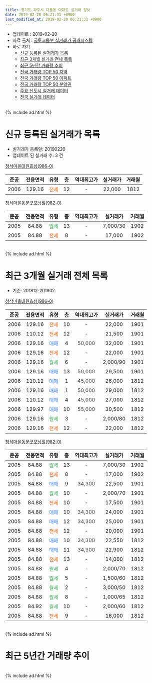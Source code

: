 ```yaml
---
title: 경기도 파주시 다율동 아파트 실거래 정보
date: 2019-02-20 06:21:31 +0900
last_modified_at: 2019-02-20 06:21:31 +0900
---
```


* 업데이트 : 2019-02-20
* 자료 출처 : [국토교통부 실거래가 공개시스템](http://rt.molit.go.kr)
* 바로 가기
    * [신규 등록된 실거래가 목록](#신규-등록된-실거래가-목록)
    * [최근 3개월 실거래 전체 목록](#최근-3개월-실거래-전체-목록)
    * [최근 5년간 거래량 추이](#최근-5년간-거래량-추이)
    * [전국 거래량 TOP 50 지역](https://inasie.github.io/apt-trade-info/최근-3개월-전국에서-가장-거래가-많이-발생한-지역)
    * [전국 거래량 TOP 50 아파트](https://inasie.github.io/apt-trade-info/최근-3개월-전국에서-가장-거래가-많이-발생한-아파트)
    * [전국 거래량 TOP 50 분양권](https://inasie.github.io/apt-trade-info/최근-3개월-전국에서-가장-거래가-많이-발생한-분양권)
    * [주요 신도시 실거래 데이터](https://inasie.github.io/apt-trade-info/주요-신도시)
    * [전국 실거래 데이터](https://inasie.github.io/apt-trade-info/전국)
<br>
{% include ad.html %}
<br>

# 신규 등록된 실거래가 목록
* 실거래가 등록일: 20190220
* 업데이트 된 실거래 수: 3 건


[청석마을대원효성(986-0)](https://search.naver.com/search.naver?query=%EA%B2%BD%EA%B8%B0%EB%8F%84+%ED%8C%8C%EC%A3%BC%EC%8B%9C+%EB%8B%A4%EC%9C%A8%EB%8F%99+%EC%B2%AD%EC%84%9D%EB%A7%88%EC%9D%84%EB%8C%80%EC%9B%90%ED%9A%A8%EC%84%B1%28986-0%29)

|준공|전용면적|유형|층|역대최고가|실거래가|거래월|
|:---:|:---:|:---:|:---:|:---:|:---:|:---:|
|2006|129.16|<span style="color:#ff5a00">전세</span>|12|<span style="color:#444444">-</span>|22,000|1812|

[청석마을동문굿모닝힐(982-0)](https://search.naver.com/search.naver?query=%EA%B2%BD%EA%B8%B0%EB%8F%84+%ED%8C%8C%EC%A3%BC%EC%8B%9C+%EB%8B%A4%EC%9C%A8%EB%8F%99+%EC%B2%AD%EC%84%9D%EB%A7%88%EC%9D%84%EB%8F%99%EB%AC%B8%EA%B5%BF%EB%AA%A8%EB%8B%9D%ED%9E%90%28982-0%29)

|준공|전용면적|유형|층|역대최고가|실거래가|거래월|
|:---:|:---:|:---:|:---:|:---:|:---:|:---:|
|2005|84.88|<span style="color:#34a853">월세</span>|13|<span style="color:#444444">-</span>|7,000/30|1902|
|2005|84.88|<span style="color:#ff5a00">전세</span>|8|<span style="color:#444444">-</span>|17,000|1902|


<br>
{% include ad.html %}
<br>

# 최근 3개월 실거래 전체 목록
* 기준: 201812-201902


[청석마을대원효성(986-0)](https://search.naver.com/search.naver?query=%EA%B2%BD%EA%B8%B0%EB%8F%84+%ED%8C%8C%EC%A3%BC%EC%8B%9C+%EB%8B%A4%EC%9C%A8%EB%8F%99+%EC%B2%AD%EC%84%9D%EB%A7%88%EC%9D%84%EB%8C%80%EC%9B%90%ED%9A%A8%EC%84%B1%28986-0%29)

|준공|전용면적|유형|층|역대최고가|실거래가|거래월|
|:---:|:---:|:---:|:---:|:---:|:---:|:---:|
|2006|129.16|<span style="color:#ff5a00">전세</span>|10|<span style="color:#444444">-</span>|22,000|1901|
|2006|110.12|<span style="color:#ff5a00">전세</span>|12|<span style="color:#444444">-</span>|21,500|1901|
|2006|129.16|<span style="color:#4285f3">매매</span>|4|<span style="color:#444444">50,000</span>|32,000|1901|
|2006|129.16|<span style="color:#ff5a00">전세</span>|12|<span style="color:#444444">-</span>|22,000|1901|
|2006|129.16|<span style="color:#34a853">월세</span>|6|<span style="color:#444444">-</span>|2,000/90|1901|
|2006|129.16|<span style="color:#4285f3">매매</span>|13|<span style="color:#444444">50,000</span>|29,500|1901|
|2006|110.12|<span style="color:#4285f3">매매</span>|1|<span style="color:#444444">45,000</span>|26,000|1812|
|2006|129.16|<span style="color:#4285f3">매매</span>|1|<span style="color:#444444">50,000</span>|29,000|1812|
|2006|110.12|<span style="color:#4285f3">매매</span>|4|<span style="color:#444444">45,000</span>|27,000|1812|
|2006|129.97|<span style="color:#4285f3">매매</span>|10|<span style="color:#444444">55,000</span>|30,500|1812|
|2006|129.16|<span style="color:#34a853">월세</span>|3|<span style="color:#444444">-</span>|2,000/80|1812|
|2006|129.16|<span style="color:#ff5a00">전세</span>|12|<span style="color:#444444">-</span>|22,000|1812|

[청석마을동문굿모닝힐(982-0)](https://search.naver.com/search.naver?query=%EA%B2%BD%EA%B8%B0%EB%8F%84+%ED%8C%8C%EC%A3%BC%EC%8B%9C+%EB%8B%A4%EC%9C%A8%EB%8F%99+%EC%B2%AD%EC%84%9D%EB%A7%88%EC%9D%84%EB%8F%99%EB%AC%B8%EA%B5%BF%EB%AA%A8%EB%8B%9D%ED%9E%90%28982-0%29)

|준공|전용면적|유형|층|역대최고가|실거래가|거래월|
|:---:|:---:|:---:|:---:|:---:|:---:|:---:|
|2005|84.88|<span style="color:#34a853">월세</span>|13|<span style="color:#444444">-</span>|7,000/30|1902|
|2005|84.88|<span style="color:#ff5a00">전세</span>|8|<span style="color:#444444">-</span>|17,000|1902|
|2005|84.88|<span style="color:#4285f3">매매</span>|9|<span style="color:#444444">34,300</span>|22,500|1901|
|2005|84.88|<span style="color:#34a853">월세</span>|10|<span style="color:#444444">-</span>|2,000/70|1901|
|2005|84.88|<span style="color:#ff5a00">전세</span>|10|<span style="color:#444444">-</span>|17,500|1901|
|2005|84.88|<span style="color:#4285f3">매매</span>|10|<span style="color:#444444">34,300</span>|24,000|1901|
|2005|84.88|<span style="color:#4285f3">매매</span>|12|<span style="color:#444444">34,300</span>|25,000|1901|
|2005|84.88|<span style="color:#ff5a00">전세</span>|12|<span style="color:#444444">-</span>|20,000|1901|
|2005|84.88|<span style="color:#4285f3">매매</span>|10|<span style="color:#444444">34,300</span>|22,550|1812|
|2005|84.88|<span style="color:#4285f3">매매</span>|11|<span style="color:#444444">34,300</span>|22,900|1812|
|2005|84.88|<span style="color:#ff5a00">전세</span>|13|<span style="color:#444444">-</span>|14,000|1812|
|2005|84.88|<span style="color:#34a853">월세</span>|4|<span style="color:#444444">-</span>|2,000/70|1812|
|2005|84.88|<span style="color:#34a853">월세</span>|5|<span style="color:#444444">-</span>|1,500/60|1812|
|2005|84.88|<span style="color:#34a853">월세</span>|2|<span style="color:#444444">-</span>|3,000/50|1812|
|2005|84.88|<span style="color:#34a853">월세</span>|8|<span style="color:#444444">-</span>|1,000/65|1812|
|2005|84.92|<span style="color:#34a853">월세</span>|10|<span style="color:#444444">-</span>|2,000/60|1812|
|2005|84.88|<span style="color:#ff5a00">전세</span>|9|<span style="color:#444444">-</span>|16,000|1812|


<br>
{% include ad.html %}
<br>

# 최근 5년간 거래량 추이


<div style="width:100%;">
    <canvas id="deal_progress" height="200"></canvas>
</div>

<script>
new Chart(document.getElementById("deal_progress"), {
    type: 'line',
    data: {
        labels: ['201402','201403','201404','201405','201406','201407','201408','201409','201410','201411','201412','201501','201502','201503','201504','201505','201506','201507','201508','201509','201510','201511','201512','201601','201602','201603','201604','201605','201606','201607','201608','201609','201610','201611','201612','201701','201702','201703','201704','201705','201706','201707','201708','201709','201710','201711','201712','201801','201802','201803','201804','201805','201806','201807','201808','201809','201810','201811','201812','201901','201902'],
        datasets: [{
            label: '매매',
            pointRadius: 1,
            data: [16, 16, 8, 4, 8, 8, 16, 13, 18, 15, 12, 15, 22, 25, 20, 21, 20, 30, 15, 24, 25, 13, 11, 8, 14, 11, 22, 11, 26, 23, 19, 22, 22, 10, 10, 19, 12, 19, 6, 11, 19, 19, 15, 10, 11, 12, 11, 16, 7, 13, 5, 9, 5, 12, 5, 10, 8, 4, 6, 5, 0],
            borderColor: "rgba(255, 201, 14, 1)",
            backgroundColor: "rgba(255, 201, 14, 0.5)",
            fill: false,
            lineTension: 0
        },{
            label: '전월세',
            pointRadius: 1,
            data: [19, 34, 23, 18, 17, 20, 31, 16, 20, 20, 23, 15, 22, 24, 15, 20, 10, 11, 12, 15, 17, 21, 14, 15, 15, 15, 13, 14, 12, 17, 10, 17, 15, 12, 13, 14, 18, 19, 16, 12, 11, 16, 11, 12, 15, 11, 8, 8, 10, 20, 6, 11, 9, 8, 5, 10, 14, 13, 9, 7, 2],
            borderColor: "rgba(0, 141, 185, 1)",
            backgroundColor: "rgba(0, 141, 185, 0.5)",
            fill: false,
            lineTension: 0
        }
        ]
    },
    options: {
        responsive: true,
        title: {
            display: false
        },
        tooltips: {
            mode: 'index',
            intersect: false
        },
        hover: {
            mode: 'nearest',
            intersect: true
        },
        scales: {
            xAxes: [{
                display: true,
                scaleLabel: {
                    display: true,
                    labelString: '년/월'
                }
            }],
            yAxes: [{
                display: true,
                ticks: {
                    suggestedMin: 0,
                },
                scaleLabel: {
                    display: true,
                    labelString: '실거래 수'
                }
            }]
        }
    }
});

</script>


<br>
{% include ad.html %}
<br>

